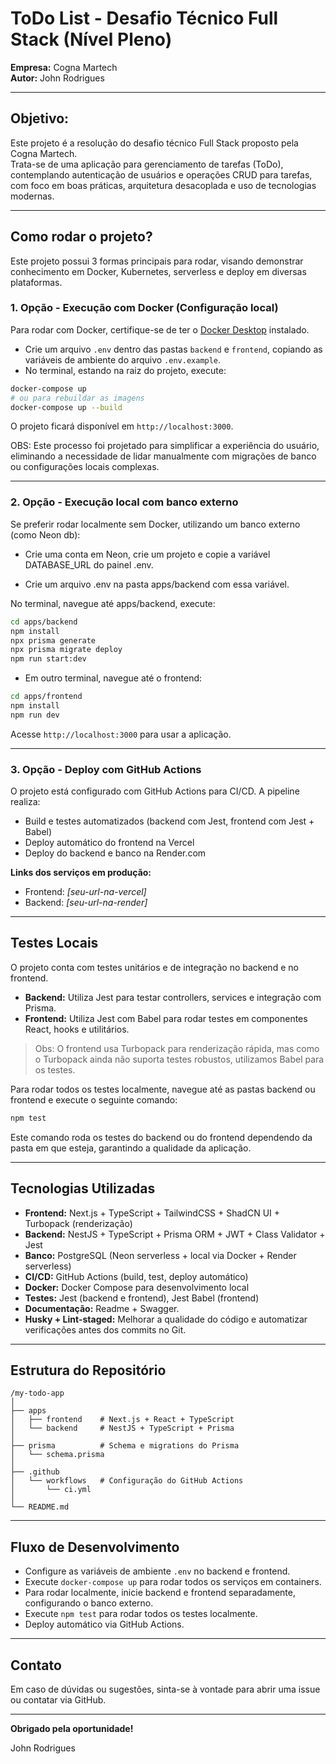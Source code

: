 # ToDo List - Desafio Técnico Full Stack (Nível Pleno)

**Empresa:** Cogna Martech  
**Autor:** John Rodrigues

---

## Objetivo:

Este projeto é a resolução do desafio técnico Full Stack proposto pela Cogna Martech.  
Trata-se de uma aplicação para gerenciamento de tarefas (ToDo), contemplando autenticação de usuários e operações CRUD para tarefas, com foco em boas práticas, arquitetura desacoplada e uso de tecnologias modernas.

---

## Como rodar o projeto?

Este projeto possui 3 formas principais para rodar, visando demonstrar conhecimento em Docker, Kubernetes, serverless e deploy em diversas plataformas.

### 1. Opção - Execução com Docker (Configuração local)

Para rodar com Docker, certifique-se de ter o [Docker Desktop](https://www.docker.com/products/docker-desktop) instalado.

- Crie um arquivo `.env` dentro das pastas `backend` e `frontend`, copiando as variáveis de ambiente do arquivo `.env.example`.
- No terminal, estando na raiz do projeto, execute:

```bash
docker-compose up
# ou para rebuildar as imagens
docker-compose up --build
```

O projeto ficará disponível em `http://localhost:3000`.

OBS: Este processo foi projetado para simplificar a experiência do usuário, eliminando a necessidade de lidar manualmente com migrações de banco ou configurações locais complexas.

---

### 2. Opção - Execução local com banco externo

Se preferir rodar localmente sem Docker, utilizando um banco externo (como Neon db):

- Crie uma conta em Neon, crie um projeto e copie a variável DATABASE_URL do painel .env.

- Crie um arquivo .env na pasta apps/backend com essa variável.

No terminal, navegue até apps/backend, execute:

```bash
cd apps/backend
npm install
npx prisma generate
npx prisma migrate deploy
npm run start:dev
```

- Em outro terminal, navegue até o frontend:

```bash
cd apps/frontend
npm install
npm run dev
```

Acesse `http://localhost:3000` para usar a aplicação.

---

### 3. Opção - Deploy com GitHub Actions

O projeto está configurado com GitHub Actions para CI/CD. A pipeline realiza:

- Build e testes automatizados (backend com Jest, frontend com Jest + Babel)
- Deploy automático do frontend na Vercel
- Deploy do backend e banco na Render.com

**Links dos serviços em produção:**

- Frontend: *[seu-url-na-vercel]*
- Backend: *[seu-url-na-render]*

---

## Testes Locais

O projeto conta com testes unitários e de integração no backend e no frontend.

- **Backend:** Utiliza Jest para testar controllers, services e integração com Prisma.
- **Frontend:** Utiliza Jest com Babel para rodar testes em componentes React, hooks e utilitários.

> Obs: O frontend usa Turbopack para renderização rápida, mas como o Turbopack ainda não suporta testes robustos, utilizamos Babel para os testes.

Para rodar todos os testes localmente, navegue até as pastas backend ou frontend e execute o seguinte comando:

```bash
npm test
```

Este comando roda os testes do backend ou do frontend dependendo da pasta em que esteja, garantindo a qualidade da aplicação.

---

## Tecnologias Utilizadas

- **Frontend:** Next.js + TypeScript + TailwindCSS + ShadCN UI + Turbopack (renderização)
- **Backend:** NestJS + TypeScript + Prisma ORM + JWT + Class Validator + Jest
- **Banco:** PostgreSQL (Neon serverless + local via Docker + Render serverless)
- **CI/CD:** GitHub Actions (build, test, deploy automático)
- **Docker:** Docker Compose para desenvolvimento local
- **Testes:** Jest (backend e frontend), Jest Babel (frontend)
- **Documentação:** Readme + Swagger.
- **Husky + Lint-staged:** Melhorar a qualidade do código e automatizar verificações antes dos commits no Git. 

---

## Estrutura do Repositório

```
/my-todo-app
│
├── apps
│   ├── frontend    # Next.js + React + TypeScript
│   └── backend     # NestJS + TypeScript + Prisma
│
├── prisma          # Schema e migrations do Prisma
│   └── schema.prisma
│
├── .github
│   └── workflows   # Configuração do GitHub Actions
│       └── ci.yml
│
└── README.md
```

---

## Fluxo de Desenvolvimento

- Configure as variáveis de ambiente `.env` no backend e frontend.
- Execute `docker-compose up` para rodar todos os serviços em containers.
- Para rodar localmente, inicie backend e frontend separadamente, configurando o banco externo.
- Execute `npm test` para rodar todos os testes localmente.
- Deploy automático via GitHub Actions.

---

## Contato

Em caso de dúvidas ou sugestões, sinta-se à vontade para abrir uma issue ou contatar via GitHub.

---

**Obrigado pela oportunidade!**

John Rodrigues
